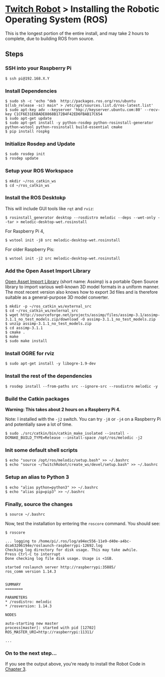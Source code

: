 # [Twitch Robot](./README.md) > Installing the Robotic Operating System (ROS)

This is the longest portion of the entire install, and may take 2 hours to complete, due to building ROS from source.

## Steps

### SSH into your Raspberry Pi

    $ ssh pi@192.168.X.Y

### Install Dependencies

    $ sudo sh -c 'echo "deb  http://packages.ros.org/ros/ubuntu  $(lsb_release -sc) main" > /etc/apt/sources.list.d/ros-latest.list'
    $ sudo apt-key adv --keyserver 'hkp://keyserver.ubuntu.com:80' --recv-key C1CF6E31E6BADE8868B172B4F42ED6FBAB17C654
    $ sudo apt-get update
    $ sudo apt-get install -y python-rosdep python-rosinstall-generator python-wstool python-rosinstall build-essential cmake
    $ pip install rospkg

### Initialize Rosdep and Update

    $ sudo rosdep init
    $ rosdep update

### Setup your ROS Workspace

    $ mkdir ~/ros_catkin_ws
    $ cd ~/ros_catkin_ws

### Install the ROS Desktokp 

This will include GUI tools like `rqt` and `rviz`:

    $ rosinstall_generator desktop --rosdistro melodic --deps --wet-only --tar > melodic-desktop-wet.rosinstall 

For Raspberry Pi 4,

    $ wstool init -j8 src melodic-desktop-wet.rosinstall

For older Raspberry Pis:

    $ wstool init -j2 src melodic-desktop-wet.rosinstall

### Add the Open Asset Import Library 

[Open Asset Import Library](http://www.assimp.org/) (short name: Assimp) is a portable Open Source library to import various well-known 3D model formats in a uniform manner. The most recent version also knows how to export 3d files and is therefore suitable as a general-purpose 3D model converter.

    $ mkdir -p ~/ros_catkin_ws/external_src 
    $ cd ~/ros_catkin_ws/external_src
    $ wget http://sourceforge.net/projects/assimp/files/assimp-3.1/assimp-3.1.1_no_test_models.zip/download -O assimp-3.1.1_no_test_models.zip
    $ unzip assimp-3.1.1_no_test_models.zip
    $ cd assimp-3.1.1
    $ cmake .
    $ make
    $ sudo make install

### Install OGRE for rviz

    $ sudo apt-get install -y libogre-1.9-dev

### Install the rest of the dependencies

    $ rosdep install --from-paths src --ignore-src --rosdistro melodic -y

### Build the Catkin packages

**Warning: This takes about 2 hours on a Raspberry Pi 4.**

Note: I installed with the `-j2` switch. You can try `-j8` or `-j4` on a Raspberry Pi and potentially save a lot of time.

    $ sudo ./src/catkin/bin/catkin_make_isolated --install -DCMAKE_BUILD_TYPE=Release --install-space /opt/ros/melodic -j2

### Init some default shell scripts

    $ echo "source /opt/ros/melodic/setup.bash" >> ~/.bashrc
    $ echo "source ~/TwitchRobot/create_ws/devel/setup.bash" >> ~/.bashrc

### Setup an alias to Python 3

    $ echo "alias python=python3" >> ~/.bashrc
    $ echo "alias pip=pip3" >> ~/.bashrc

### Finally, source the changes

    $ source ~/.bashrc

Now, test the installation by entering the `roscore` command. You should see:

    $ roscore

    ... logging to /home/pi/.ros/log/a94ec556-11e9-d40e-a4bc-dca63206194e/roslaunch-raspberrypi-12692.log
    Checking log directory for disk usage. This may take awhile.
    Press Ctrl-C to interrupt
    Done checking log file disk usage. Usage is <1GB.

    started roslaunch server http://raspberrypi:35885/
    ros_comm version 1.14.3


    SUMMARY
    ========

    PARAMETERS
    * /rosdistro: melodic
    * /rosversion: 1.14.3

    NODES

    auto-starting new master
    process[master]: started with pid [12702]
    ROS_MASTER_URI=http://raspberrypi:11311/

    ...

### On to the next step...

If you see the output above, you're ready to install the Robot Code in [Chapter 3](./Chapter3-RobotCode.md).
